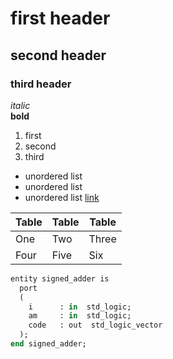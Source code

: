 # first header
## second header
### third header
*italic*  
**bold**  
1. first
2. second
3. third
- unordered list
- unordered list
- unordered list 
[link](https://github.com/xpecha15/digital-electronics-1)   

|  Table          |  Table            | Table    |
| ------------- | ------------- | -------- |
| One           | Two           | Three    |
| Four          | Five          | Six      |


```ruby
entity signed_adder is
  port
  (
    i      : in  std_logic;
    am     : in  std_logic;
    code   : out  std_logic_vector
  );
end signed_adder;
```
